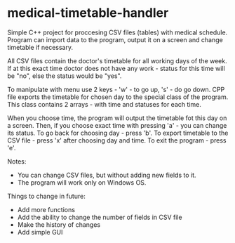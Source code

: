 # medical-timetable-handler
Simple C++ project for proccesing CSV files (tables) with medical schedule. 
Program can import data to the program, output it on a screen and change timetable if necessary.

All CSV files contain the doctor's timetable for all working days of the week.
If at this exact time doctor does not have any work - status for this time will be "no", else the status would be "yes".

To manipulate with menu use 2 keys - 'w' - to go up, 's' - do go down.
CPP file exports the timetable for chosen day to the special class of the program. 
This class contains 2 arrays - with time and statuses for each time.

When you choose time, the program will output the timetable fot this day on a screen.
Then, if you choose exact time with pressing 'a' - you can change its status.
To go back for choosing day - press 'b'.
To export timetable to the CSV file - press 'x' after choosing day and time.
To exit the program - press 'e'.

Notes:
- You can change CSV files, but without adding new fields to it.
- The program will work only on Windows OS.

Things to change in future:
- Add more functions
- Add the ability to change the number of fields in CSV file
- Make the history of changes
- Add simple GUI
